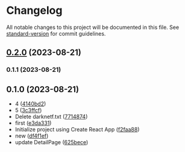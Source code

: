 # Changelog

All notable changes to this project will be documented in this file. See [standard-version](https://github.com/conventional-changelog/standard-version) for commit guidelines.

## [0.2.0](https://github.com/babycrocodileschnappi/123456/compare/v0.1.1...v0.2.0) (2023-08-21)

### 0.1.1 (2023-08-21)

## 0.1.0 (2023-08-21)

* 4 ([4140bd2](https://github.com/babycrocodileschnappi/123456/commit/4140bd2))
* 5 ([3c3ffcf](https://github.com/babycrocodileschnappi/123456/commit/3c3ffcf))
* Delete darknetf.txt ([7714874](https://github.com/babycrocodileschnappi/123456/commit/7714874))
* first ([e3da331](https://github.com/babycrocodileschnappi/123456/commit/e3da331))
* Initialize project using Create React App ([f2faa88](https://github.com/babycrocodileschnappi/123456/commit/f2faa88))
* new ([df4f1ef](https://github.com/babycrocodileschnappi/123456/commit/df4f1ef))
* update DetailPage ([625bece](https://github.com/babycrocodileschnappi/123456/commit/625bece))




